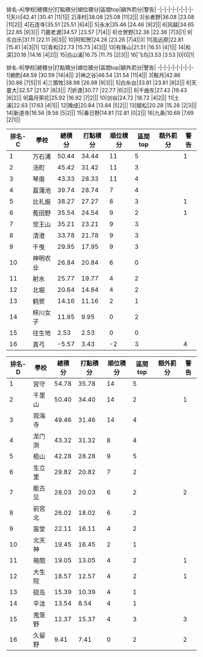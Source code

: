 排名-A|學校|總積分|打點積分|順位積分|區間top|額外罰分|警告|
-|-|-|-|-|-|-|-|-
1|天川|42.41 |30.41 |11|1|||
2|泽村|38.08 |25.08 |11|2|||
3|长者野|36.08 |23.08 |11|2|||
4|石连寺|35.51 |25.51 |6|4|||
5|永水|35.46 |24.46 |9|2|||
6|风越|34.65 |22.65 |9|3|||
7|鹿老渡|34.57 |23.57 |7|4|||
8|仓贺野|32.36 |22.36 |7|3||1|
9|东白乐|31.11 |22.11 |6|3|||
10|阿知贺|24.28 |23.28 |7|4||3|
11|高远原|22.81 |15.81 |4|3||1|
12|青和|22.73 |15.73 |4|3|||
13|有珠山|21.51 |16.51 |4|1|||
14|和深|20.16 |14.16 |4|2|||
15|白山浦|16.75 |11.75 |2|3|||
16|飞鸟|3.53 |3.53 |0|0||1|

排名-B|學校|總積分|打點積分|順位積分|區間top|額外罰分|警告|
-|-|-|-|-|-|-|-|-
1|朝酌|48.59 |30.59 |14|4|||
2|神之谷|46.54 |31.54 |11|4|||
3|鞍月|42.86 |30.86 |7|5||1|
4|三箇牧|38.98 |26.98 |9|3|||
5|白糸台|33.81 |23.81 |8|2|||
6|天童大|32.57 |21.57 |8|3|||
7|折渡|30.77 |22.77 |6|2|||
8|千曲东|27.43 |19.43 |6|2|||
9|霜月荣花|25.92 |16.92 |7|2|||
10|剑谷|24.72 |18.72 |4|2|||
11|土浦|22.63 |17.63 |4|1|||
12|晚成|20.84 |13.84 |5|2|||
13|姬松|20.28 |15.28 |2|3|||
14|新道寺|16.56 |9.56 |5|2|||
15|春日野|14.81 |12.81 |0|2|||
16|九条|10.69 |7.69 |2|1|||

排名-C|學校|總積分|打點積分|順位積分|區間top|額外罰分|警告
-|-|-|-|-|-|-|-
1|万石浦|50.44 |34.44 |11|5||1
2|汤町|45.42 |31.42 |11|3||
3|琴南|43.33 |28.33 |11|4||
4|菖蒲池|39.74 |28.74 |7|4||
5|比礼振|38.27 |27.27 |8|3||1
6|菟田野|35.54 |24.54 |9|2||1
7|觉王山|35.21 |23.21 |9|3||
8|清澄|33.78 |21.78 |9|3||
9|千曳|29.95 |17.95 |9|3||
10|神明农业|26.84 |20.84 |6|0||
11|射水|25.77 |19.77 |4|2||
12|北堀|20.64 |14.64 |4|2||
13|鹤贺|14.16 |11.16 |2|1||
14|梓川女子|11.95 |9.95 |0|2||
15|往生地|2.53 |2.53 |0|0||
16|真弓|-5.57 |3.43 |-2|3||4

排名-D|學校|總積分|打點積分|順位積分|區間top|額外罰分|警告
-|-|-|-|-|-|-|-
1|宫守|54.78 |35.78 |14|5||
2|千里山|50.40 |34.40 |14|2||1
3|观海寺|49.46 |31.46 |14|4||
4|龙门渕|43.32 |31.32 |8|4||
5|栢山|42.28 |28.28 |9|5||
6|生立里|29.82 |20.82 |7|2||
7|能古见|28.03 |20.03 |6|2||2
8|前宫北|26.02 |18.02 |6|2||
9|笛堂|22.11 |16.11 |4|2||
10|北天神|19.45 |16.45 |2|1||
11|萌間|19.05 |13.05 |4|2||1
12|大生院|18.57 |12.57 |4|2||1
13|砚岛|15.39 |10.39 |4|1||
14|平泷|13.54 |8.54 |4|1||
15|鬼笼野|12.37 |15.37 |4|3||3
16|久留野|9.41 |7.41 |0|2||2
